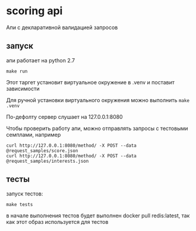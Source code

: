 # scoring api

Апи с декларативной валидацией запросов

## запуск
апи работает на python 2.7

`make run`

Этот таргет установит виртуальное окружение в .venv и поставит зависимости

Для ручной установки виртуального окружения можно выполнить `make .venv`

По-дефолту сервер слушает на 127.0.0.1:8080

Чтобы проверить работу апи, можно отправлять запросы с тестовыми семплами, например

```
curl http://127.0.0.1:8080/method/ -X POST --data @request_samples/score.json
curl http://127.0.0.1:8080/method/ -X POST --data @request_samples/interests.json
```

## тесты
запуск тестов:

`make tests`

в начале выполнения тестов будет выполнен docker pull redis:latest, так как этот образ используется для тестов
